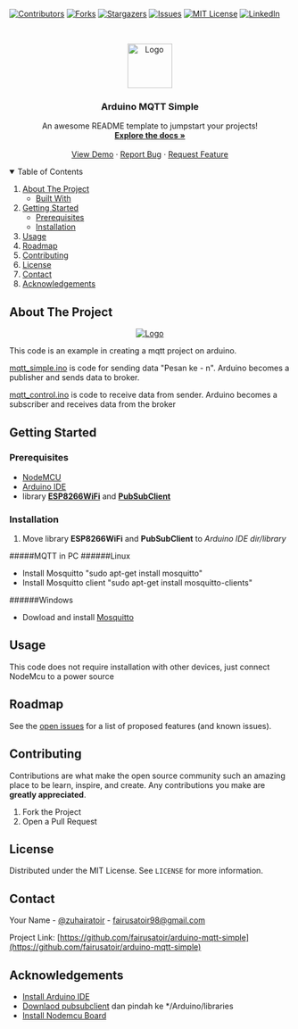 <!--
*** Thanks for checking out the Best-README-Template. If you have a suggestion
*** that would make this better, please fork the repo and create a pull request
*** or simply open an issue with the tag "enhancement".
*** Thanks again! Now go create something AMAZING! :D
-->



<!-- PROJECT SHIELDS -->
<!--
*** I'm using markdown "reference style" links for readability.
*** Reference links are enclosed in brackets [ ] instead of parentheses ( ).
*** See the bottom of this document for the declaration of the reference variables
*** for contributors-url, forks-url, etc. This is an optional, concise syntax you may use.
*** https://www.markdownguide.org/basic-syntax/#reference-style-links
-->
[![Contributors][contributors-shield]][contributors-url]
[![Forks][forks-shield]][forks-url]
[![Stargazers][stars-shield]][stars-url]
[![Issues][issues-shield]][issues-url]
[![MIT License][license-shield]][license-url]
[![LinkedIn][linkedin-shield]][linkedin-url]



<!-- PROJECT LOGO -->
<br />
<p align="center">
  <a href="https://raw.githubusercontent.com/othneildrew/Best-README-Template/master/images/logo.png">
    <img src="https://raw.githubusercontent.com/othneildrew/Best-README-Template/master/images/logo.png" alt="Logo" width="80" height="80">
  </a>

  <h3 align="center">Arduino MQTT Simple</h3>

  <p align="center">
    An awesome README template to jumpstart your projects!
    <br />
    <a href="https://github.com/fairusatoir/arduino-mqtt-simple"><strong>Explore the docs »</strong></a>
    <br />
    <br />
    <a href="https://github.com/fairusatoir/arduino-mqtt-simple">View Demo</a>
    ·
    <a href="https://github.com/fairusatoir/arduino-mqtt-simple/issues">Report Bug</a>
    ·
    <a href="https://github.com/fairusatoir/arduino-mqtt-simple/issues">Request Feature</a>
  </p>
</p>



<!-- TABLE OF CONTENTS -->
<details open="open">
  <summary>Table of Contents</summary>
  <ol>
    <li>
      <a href="#about-the-project">About The Project</a>
      <ul>
        <li><a href="#built-with">Built With</a></li>
      </ul>
    </li>
    <li>
      <a href="#getting-started">Getting Started</a>
      <ul>
        <li><a href="#prerequisites">Prerequisites</a></li>
        <li><a href="#installation">Installation</a></li>
      </ul>
    </li>
    <li><a href="#usage">Usage</a></li>
    <li><a href="#roadmap">Roadmap</a></li>
    <li><a href="#contributing">Contributing</a></li>
    <li><a href="#license">License</a></li>
    <li><a href="#contact">Contact</a></li>
    <li><a href="#acknowledgements">Acknowledgements</a></li>
  </ol>
</details>


<!-- ABOUT THE PROJECT -->
## About The Project

<p align="center">
  <a href="https://encrypted-tbn0.gstatic.com/images?q=tbn:ANd9GcS46nSgHnlJWRIzc1EOj24YyXBahkXdz7qUaA&usqp=CAU">
    <img src="https://encrypted-tbn0.gstatic.com/images?q=tbn:ANd9GcS46nSgHnlJWRIzc1EOj24YyXBahkXdz7qUaA&usqp=CAU" alt="Logo" width="max" height="max">
  </a>
</p>

This code is an example in creating a mqtt project on arduino. 

[mqtt_simple.ino](https://github.com/fairusatoir/arduino-mqtt-simple/blob/master/simple-mqtt/mqtt_simple.ino "mqtt_simple.ino") is code for sending data "Pesan ke - n". Arduino becomes a publisher and sends data to broker.


[mqtt_control.ino](https://github.com/fairusatoir/arduino-mqtt-simple/blob/master/simple-mqtt/mqtt_control.ino") is code to receive data from sender. Arduino becomes a subscriber and receives data from the broker


<!-- GETTING STARTED -->
## Getting Started

### Prerequisites
- [NodeMCU](https://en.wikipedia.org/wiki/NodeMCU "NodeMCU") 
- [Arduino IDE](https://www.arduino.cc/en/software)
- library [**ESP8266WiFi**](https://randomnerdtutorials.com/how-to-install-esp8266-board-arduino-ide/) and [**PubSubClient**](https://pubsubclient.knolleary.net/)
 
### Installation

1. Move library **ESP8266WiFi** and **PubSubClient** to *Arduino IDE dir/library*

#####MQTT in PC
######Linux

  - Install Mosquitto "sudo apt-get install mosquitto"
  - Install Mosquitto client "sudo apt-get install mosquitto-clients"


######Windows

- Dowload and install [Mosquitto](https://mosquitto.org/download/)

<!-- USAGE EXAMPLES -->
## Usage

This code does not require installation with other devices, just connect NodeMcu to a power source


<!-- ROADMAP -->
## Roadmap

See the [open issues](https://github.com/fairusatoir/arduino-mqtt-simple/issues) for a list of proposed features (and known issues).



<!-- CONTRIBUTING -->
## Contributing

Contributions are what make the open source community such an amazing place to be learn, inspire, and create. Any contributions you make are **greatly appreciated**.

1. Fork the Project
2. Open a Pull Request



<!-- LICENSE -->
## License

Distributed under the MIT License. See `LICENSE` for more information.



<!-- CONTACT -->
## Contact

Your Name - [@zuhairatoir](https://twitter.com/zuhairatoir) - fairusatoir98@gmail.com

Project Link: [https://github.com/fairusatoir/arduino-mqtt-simple](https://github.com/fairusatoir/arduino-mqtt-simple)



<!-- ACKNOWLEDGEMENTS -->
## Acknowledgements

- [Install Arduino IDE ](https://www.arduino.cc/en/main/software)
- [Downlaod pubsubclient](https://www.arduinolibraries.info/libraries/pub-sub-client) dan pindah ke */Arduino/libraries
- [Install Nodemcu Board ](https://www.teachmemicro.com/intro-nodemcu-arduino/)





<!-- MARKDOWN LINKS & IMAGES -->
<!-- https://www.markdownguide.org/basic-syntax/#reference-style-links -->
[contributors-shield]: https://img.shields.io/github/contributors/fairusatoir/arduino-mqtt-simple.svg?style=for-the-badge
[contributors-url]: https://github.com/fairusatoir/arduino-mqtt-simple/graphs/contributors
[forks-shield]: https://img.shields.io/github/forks/fairusatoir/arduino-mqtt-simple.svg?style=for-the-badge
[forks-url]: https://github.com/fairusatoir/arduino-mqtt-simple/network/members
[stars-shield]: https://img.shields.io/github/stars/fairusatoir/arduino-mqtt-simple.svg?style=for-the-badge
[stars-url]: https://github.com/fairusatoir/arduino-mqtt-simple/stargazers
[issues-shield]: https://img.shields.io/github/issues/fairusatoir/arduino-mqtt-simple.svg?style=for-the-badge
[issues-url]: https://github.com/fairusatoir/arduino-mqtt-simple/issues
[license-shield]: https://img.shields.io/github/license/fairusatoir/arduino-mqtt-simple.svg?style=for-the-badge
[license-url]: https://github.com/fairusatoir/arduino-mqtt-simple/blob/master/LICENSE.txt
[linkedin-shield]: https://img.shields.io/badge/-LinkedIn-black.svg?style=for-the-badge&logo=linkedin&colorB=555
[linkedin-url]: https://linkedin.com/in/fairusatoir
[product-screenshot]: images/screenshot.png
